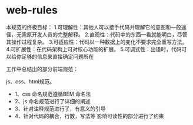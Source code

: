 # web-rules
本规范的终极目标：
1.可理解性：其他人可以接手代码并理解它的意图和一般途径，无需原开发人员的完整解释。
2.直观性：代码中的东西一看就能明白，尽管其操作过程复杂。
3.可适应性：代码以一种数据上的变化不要求完全重写方法。
4.可扩展性：在代码架构上可对核心功能的扩展。
5.可调式性：出错时，代码可以给你足够的信息来直接确定问题所在

工作中总结出的部分前端规范：

js、css、html规范。
- 1、css 命名规范遵循BEM 命名法
- 2、js 命名规范进行了详细的阐述
- 3、针对注释规范进行了，有意义的引导
- 4、针对代码的耦合，行数，写法等 影响可读性的部分进行了约束
